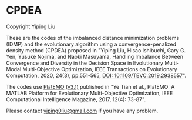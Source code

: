 # CPDEA
Copyright Yiping Liu

These are the codes of the imbalanced distance minimization problems (IDMP) and the evolutionary algorithm using a convergence-penalized density method (CPDEA) proposed in "Yiping Liu, Hisao Ishibuchi, Gary G. Yen, Yusuke Nojima, and Naoki Masuyama, Handling Imbalance Between Convergence and Diversity in the Decision Space in Evolutionary Multi-Modal Multi-Objective Optimization, IEEE Transactions on Evolutionary Computation, 2020, 24(3), pp.551-565, [DOI: 10.1109/TEVC.2019.2938557](http://dx.doi.org/10.1109/TEVC.2019.2938557)".

The codes use [PlatEMO](https://github.com/BIMK/PlatEMO) [(v3.1)](https://github.com/BIMK/PlatEMO/archive/refs/tags/PlatEMO_v3.1.zip) published in "Ye Tian et al., PlatEMO: A MATLAB Platform for Evolutionary Multi-Objective Optimization, IEEE Computational Intelligence Magazine, 2017, 12(4): 73-87".

Please contact yiping0liu@gmail.com if you have any problem.
